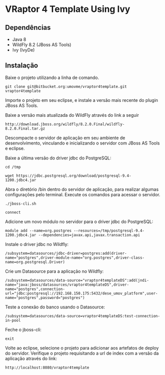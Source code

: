 VRaptor 4 Template Using Ivy
==========

Dependências
-------------

* Java 8
* WildFly 8.2 (JBoss AS Tools)
* Ivy (IvyDe)

Instalação
-----------

Baixe o projeto utilizando a linha de comando.

```
git clone git@bitbucket.org:umovme/vraptor4template.git vraptor4template

```
Importe o projeto em seu eclipse, e instale a versão mais recente do plugin JBoss AS Tools.


Baixe a versão mais atualizada do WildFly através do link a seguir

```
http://download.jboss.org/wildfly/8.2.0.Final/wildfly-8.2.0.Final.tar.gz

```
Descompacte o servidor de aplicação em seu ambiente de desenvolvimento, vinculando e inicializando o servidor com JBoss AS Tools e eclipse.


Baixe a última versão do driver jdbc do PostgreSQL:

```
cd /tmp

```
```
wget https://jdbc.postgresql.org/download/postgresql-9.4-1200.jdbc4.jar

```


Abra o diretório /bin dentro do servidor de aplicação, para realizar algumas configurações pelo terminal. Execute os comandos para acessar o servidor.

```
./jboss-cli.sh

```
```
connect

```


Adicione um novo módulo no servidor para o driver jdbc do PostgreSQL:

```
module add --name=org.postgres --resources=/tmp/postgresql-9.4-1200.jdbc4.jar --dependencies=javax.api,javax.transaction.api

```

Instale o driver jdbc no Wildfly:

```
/subsystem=datasources/jdbc-driver=postgres:add(driver-name="postgres",driver-module-name="org.postgres",driver-class-name=org.postgresql.Driver)

```

Crie um Datasource para a aplicação no Wildfly:

```
/subsystem=datasources/data-source="vraptor4templateDS":add(jndi-name="java:jboss/datasources/vraptor4templateDS",driver-name="postgres",connection-url="jdbc:postgresql://192.168.150.175:5432/dese_umov_platform",user-name="postgres",password="postgres")

```

Teste a conexão do banco usando o Datasource:

```
/subsystem=datasources/data-source=vraptor4templateDS:test-connection-in-pool

```

Feche o jboss-cli:

```
exit

```

Volte ao eclipse, selecione o projeto para adicionar aos artefatos de deploy do servidor.
Verifique o projeto requisitando a url de index com a versão da aplicação através do link:

```
http://localhost:8080/vraptor4template

```
